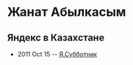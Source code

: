 # Жанат Абылкасым

## Яндекс в Казахстане
- 2011 Oct 15 -- [Я.Субботник](https://events.yandex.ru/lib/talks/196/)    
